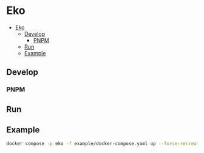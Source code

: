 # Eko

- [Eko](#eko)
  - [Develop](#develop)
    - [PNPM](#pnpm)
  - [Run](#run)
  - [Example](#example)

## Develop

### PNPM

## Run

## Example

```sh
docker compose -p eko -f example/docker-compose.yaml up --force-recreate --always-recreate-deps --build
```
